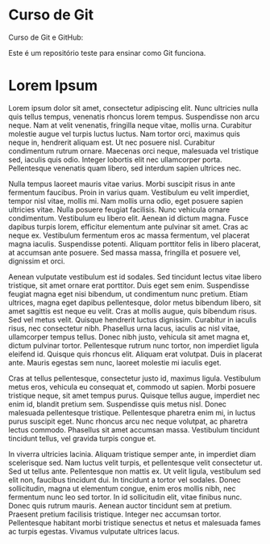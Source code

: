 # Curso de Git

Curso de Git e GitHub:

Este é um repositório teste para ensinar como Git funciona.

# Lorem Ipsum

Lorem ipsum dolor sit amet, consectetur adipiscing elit. Nunc ultricies nulla quis tellus tempus, venenatis rhoncus lorem tempus. Suspendisse non arcu neque. Nam at velit venenatis, fringilla neque vitae, mollis urna. Curabitur molestie augue vel turpis luctus luctus. Nam tortor orci, maximus quis neque in, hendrerit aliquam est. Ut nec posuere nisl. Curabitur condimentum rutrum ornare. Maecenas orci neque, malesuada vel tristique sed, iaculis quis odio. Integer lobortis elit nec ullamcorper porta. Pellentesque venenatis quam libero, sed interdum sapien ultrices nec.

Nulla tempus laoreet mauris vitae varius. Morbi suscipit risus in ante fermentum faucibus. Proin in varius quam. Vestibulum eu velit imperdiet, tempor nisl vitae, mollis mi. Nam mollis urna odio, eget posuere sapien ultricies vitae. Nulla posuere feugiat facilisis. Nunc vehicula ornare condimentum. Vestibulum eu libero elit. Aenean id dictum magna. Fusce dapibus turpis lorem, efficitur elementum ante pulvinar sit amet. Cras ac neque ex. Vestibulum fermentum eros ac massa fermentum, vel placerat magna iaculis. Suspendisse potenti. Aliquam porttitor felis in libero placerat, at accumsan ante posuere. Sed massa massa, fringilla et posuere vel, dignissim et orci.

Aenean vulputate vestibulum est id sodales. Sed tincidunt lectus vitae libero tristique, sit amet ornare erat porttitor. Duis eget sem enim. Suspendisse feugiat magna eget nisi bibendum, ut condimentum nunc pretium. Etiam ultrices, magna eget dapibus pellentesque, dolor metus bibendum libero, sit amet sagittis est neque eu velit. Cras at mollis augue, quis bibendum risus. Sed vel metus velit. Quisque hendrerit luctus dignissim. Curabitur in iaculis risus, nec consectetur nibh. Phasellus urna lacus, iaculis ac nisl vitae, ullamcorper tempus tellus. Donec nibh justo, vehicula sit amet magna et, dictum pulvinar tortor. Pellentesque rutrum nunc tortor, non imperdiet ligula eleifend id. Quisque quis rhoncus elit. Aliquam erat volutpat. Duis in placerat ante. Mauris egestas sem nunc, laoreet molestie mi iaculis eget.

Cras at tellus pellentesque, consectetur justo id, maximus ligula. Vestibulum metus eros, vehicula eu consequat et, commodo ut sapien. Morbi posuere tristique neque, sit amet tempus purus. Quisque tellus augue, imperdiet nec enim id, blandit pretium sem. Suspendisse quis metus nisl. Donec malesuada pellentesque tristique. Pellentesque pharetra enim mi, in luctus purus suscipit eget. Nunc rhoncus arcu nec neque volutpat, ac pharetra lectus commodo. Phasellus sit amet accumsan massa. Vestibulum tincidunt tincidunt tellus, vel gravida turpis congue et.

In viverra ultricies lacinia. Aliquam tristique semper ante, in imperdiet diam scelerisque sed. Nam luctus velit turpis, et pellentesque velit consectetur ut. Sed ut tellus ante. Pellentesque non mattis ex. Ut velit ligula, vestibulum sed elit non, faucibus tincidunt dui. In tincidunt a tortor vel sodales. Donec sollicitudin, magna ut elementum congue, enim eros mollis nibh, nec fermentum nunc leo sed tortor. In id sollicitudin elit, vitae finibus nunc. Donec quis rutrum mauris. Aenean auctor tincidunt sem at pretium. Praesent pretium facilisis tristique. Integer nec accumsan tortor. Pellentesque habitant morbi tristique senectus et netus et malesuada fames ac turpis egestas. Vivamus vulputate ultrices lacus.
